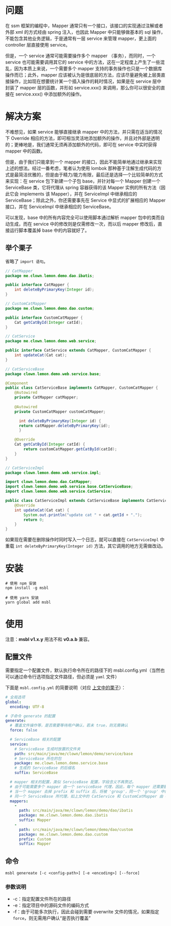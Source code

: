 
# 问题
在 ssm 框架的编程中，Mapper 通常只有一个接口，该接口的实现通过注解或者外部 xml 的方式经由 spring 注入，也因此 Mapper 中只能够做基本的 sql 操作，不能包含其他业务逻辑，于是通常有一层 service 来管理 mapper，更上面的 controller 层直接使用 service。

但是，一个 service 通常可能需要操作多个 mapper （事务），而同时，一个 service 也可能需要调用其它的 service 中的方法，这在一定程度上产生了一些混乱，因为本质上来说，一个需要多个 mapper 支持的事务操作也只是一个数据库操作而已；此外，mapper 应该被认为是很底层的方法，应该尽量避免被上层类直接操作，比如现在想要统计某一个插入操作的耗时情况，如果是在 service 层中封装了 mapper 层的函数，并形如 service.xxx() 来调用，那么你可以很安全的直接在 service.xxx() 中添加额外的操作。

# 解决方案
不难想见，如果 service 能够直接继承 mapper 中的方法，并只需在适当的情况下 Override 相应的方法，即可相当灵活地添加额外的操作，并且对外部是透明的；更棒地是，我们通常无须再添加额外的代码，即可在 service 中实时获得 mapper 中的函数。

但是，由于我们只能拿到一个 mapper 的接口，因此不能简单地通过继承来实现上述的想法。经过一番考虑，笔者认为使用 lombok 那种基于注解生成代码的方式是最简洁优雅的，但是由于精力/能力有限，最后还是选择一个比较简单的方式来实现：在 service 包下新建一个子包 base，并针对每一个 Mapper 创建一个 ServiceBase 类，它将代理从 spring 容器获得的该 Mapper 实例的所有方法（因此它会 implements 该 Mapper），并在 ServiceImpl 中继承相应的ServiceBase；除此之外，你还需要事先在 Service 中显式的扩展相应的 Mapper 接口，并在 ServiceImpl 中继承相应的 ServiceBase。

可以发现，base 中的所有内容完全可以使用脚本通过解析 mapper 包中的类而自动生成，而在 service 中的修改则是仅需修改一次，而以后 mapper 修改后，直接运行脚本覆盖掉 base 中的内容就好了。

## 举个栗子
<span id="id-example-1"></span>
省略了 `import 语句`。
```java
// CatMapper
package me.clown.lemon.demo.dao.ibatis;

public interface CatMapper {
    int deleteByPrimaryKey(Integer id);
}
```

```java
// CustomCatMapper
package me.clown.lemon.demo.dao.custom;

public interface CustomCatMapper {
    Cat getCatById(Integer catId);
}
```

```java
// CatService
package me.clown.lemon.demo.web.service;

public interface CatService extends CatMapper, CustomCatMapper {
    int updateCat(Cat cat);
}
```

```java
// CatServiceBase
package clown.lemon.demo.web.service.base;

@Component
public class CatServiceBase implements CatMapper, CustomCatMapper {
    @Autowired
    private CatMapper catMapper;
    
    @Autowired
    private CustomCatMapper customCatMapper;

	  int deleteByPrimaryKey(Integer id) {
      return catMapper.deleteByPrimaryKey(id);
	  }

    @Override
    Cat getCatById(Integer catId) {
        return customCatMapper.getCatById(catId);
    }
}
```

```java
// CatServiceImpl
package clown.lemon.demo.web.service.impl;

import clown.lemon.demo.dao.CatMapper;
import clown.lemon.demo.web.service.base.CatServiceBase;
import clown.lemon.demo.web.service.CatService;

public class CatServiceImpl extends CatServiceBase implements CatService {
    @Override
    int updateCat(Cat cat) {
        System.out.println("update cat " + cat.getId + ".");
        return 0;
    }
}
```

如果现在需要在删除操作时同时写入一个日志，就可以直接在 `CatServiceImpl` 中重载 `int deleteByPrimaryKey(Integer id)` 方法，其它调用的地方无需做改动。

# 安装
```shell
# 使用 npm 安装
npm install -g msbl

# 使用 yarn 安装
yarn global add msbl
```

# 使用
注意：**msbl v1.x.y** 用法不和 **v0.a.b** 兼容。

## 配置文件
需要指定一个配置文件，默认执行命令所在的路径下的 msbl.config.yml（当然也可以通过命令行选项指定文件路径，但必须是 `yaml` 文件）

下面是 `msbl.config.yml` 的简要说明（对应 [上文中的栗子](#id-example-1)）：
```yml
# 全局选项
global:
  encoding: UTF-8

# 子命令 generate 的配置
generate:
  # 覆盖文件操作等，是否需要等待用户确认，若未 true，则无需确认
  force: false

  # ServiceBase 相关的配置
  service:
    # ServiceBase 生成时放置的文件夹
    path: src/main/java/me/clown/lemon/demo/service/base
    # ServiceBase 所在的包
    package: me.clown.lemon.demo.service.base
    # 生成的 ServiceBase 的后缀名
    suffix: ServiceBase

  # mapper 相关的配置，类似 ServiceBase 配置，字段含义不再赘述。
  # 由于可能需要多个 mapper 由一个 serviceBase 代理，因此，每个 mapper 还需要额外配置 `prefix`，
  # 当一个 mapper 去掉 prefix 和 suffix 后，将被 'group'，同一个 'group' 中的 mapper，将由
  # 同一个 ServiceBase 所代理，如上文中的 CatService 和 CustomCatMapper 由 CatServiceBase 所代理
  mappers:
    -
      path: src/main/java/me/clown/lemon/demo/dao/ibatis
      package: me.clown.lemon.demo.dao.ibatis
      suffix: Mapper
    -
      path: src/main/java/me/clown/lemon/demo/dao/custom
      package: me.clown.lemon.demo.dao.custom
      prefix: Custom
      suffix: Mapper
```

## 命令
```shell
msbl genereate [-c <config-path>] [-e <encoding>] [--force]
```

### 参数说明
* -c：指定配置文件所在的路径
* -e：指定项目中的源码文件的编码方式
* -f：由于可能多次执行，因此会碰到需要 overwrite 文件的情况，如果指定 `force`，则无需用户确认“是否执行覆盖”